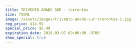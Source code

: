 ```yaml
---
title: TRIVENTO AMADO SUR - torrontes
size: 750ML
image: /assets/images/trivento-amado-sur-trorontes-1.jpg
reg_price: $14.99
special_price: $8.49
expiration_date: 2018-03-07 00:00:00 -0700
show_special: true
---
```


